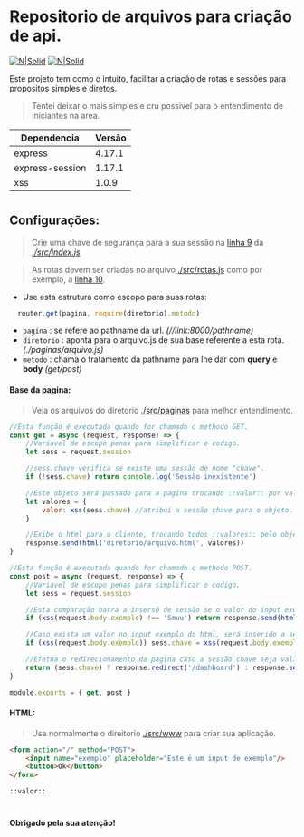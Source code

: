 # Repositorio de arquivos para criação de api.

[![N|Solid](https://cdn.discordapp.com/attachments/631607183301148672/724397007170568313/paypal.png)](https://www.paypal.com/cgi-bin/webscr?cmd=_donations&business=fabinhoec2210@gmail.com&item_name=F%C3%A1bio&currency_code=BRL)  [![N|Solid](https://cdn.discordapp.com/attachments/631607183301148672/724397005543178270/picpay.png)](https://app.picpay.com/user/smuu)


Este projeto tem como o intuito, facilitar a criação de rotas e sessões para propositos simples e diretos.

> Tentei deixar o mais simples e cru possivel para o entendimento de iniciantes na area.


| Dependencia | Versão|
| - | - |
| express | 4.17.1
| express-session | 1.17.1
| xss | 1.0.9
#

## Configurações:
> Crie uma chave de segurança para a sua sessão na [linha 9](/src/index.js#L9) da [*./src/index.js*](/src/index.js)

> As rotas devem ser criadas no arquivo [./src/rotas.js](/src/rotas.js) como por exemplo, a [linha 10](/src/rotas.js#L10).
> 
> 

- Use esta estrutura como escopo para suas rotas:
```js
  router.get(pagina, require(diretorio).metodo)
```
- `pagina` : se refere ao pathname da url. *(//link:8000/pathname)*
- `diretorio` : aponta para o arquivo.js de sua base referente a esta rota. *(./paginas/arquivo.js)*
- `metodo` : chama o tratamento da pathname para lhe dar com **query** e **body** *(get/post)*

#### Base da pagina:
> Veja os arquivos do diretorio [./src/paginas](/src/paginas) para melhor entendimento.
```js
//Esta função é executada quando for chamado o methodo GET.
const get = async (request, response) => {
	//Variavel de escopo penas para simplificar o codigo.
	let sess = request.session

	//sess.chave verifica se existe uma sessão de nome "chave".
	if (!sess.chave) return console.log('Sessão inexistente')

	//Este objeto será passado para a pagina trocando ::valor:: por valores.valor
	let valores = {
		valor: xss(sess.chave) //atribui a sessão chave para o objeto.
	}

	//Exibe o html para o cliente, trocando todos ::valores:: pelo objeto valores.
	response.send(html('diretorio/arquivo.html', valores))
}

//Esta função é executada quando for chamado o methodo POST.
const post = async (request, response) => {
	//Variavel de escopo penas para simplificar o codigo.
	let sess = request.session

	//Esta comparação barra a insersõ de sessão se o valor do input exemplo do html for diferente de 'Smuu'.
	if (xss(request.body.exemplo) !== 'Smuu') return response.send(html('index.html'))

	//Caso exista um valor no input exemplo do html, será inserido a sessão chave.
	if (xss(request.body.exemplo)) sess.chave = xss(request.body.exemplo)

	//Efetua o redirecionamento da pagina caso a sessão chave seja valida.
	return (sess.chave) ? response.redirect('/dashboard') : response.send(html('index.html', valores), {valor: 'String aleatoria.'})
}

module.exports = { get, post }
```
#### HTML:
> Use normalmente o direitorio [./src/www](/src/www) para criar sua aplicação.
```html
<form action="/" method="POST">
	<input name="exemplo" placeholder="Este é um input de exemplo"/>
	<button>Ok</button>
</form>

::valor::
```

#

**Obrigado pela sua atenção!**
